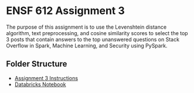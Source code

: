# ENSF 612 Assignment 3
The purpose of this assignment is to use the Levenshtein distance algorithm, text preprocessing, and cosine similarity scores to select the top 3 posts that contain answers to the top unanswered questions on Stack Overflow in Spark, Machine Learning, and Security using PySpark.

## Folder Structure
- [Assignment 3 Instructions](https://github.com/StevenD24/ENSF-612-Assignment-3/blob/main/A3%20W2023.pdf)
- [Databricks Notebook](https://github.com/StevenD24/ENSF-612-Assignment-3/blob/main/ENSF%20612%20-%20A3.ipynb)
